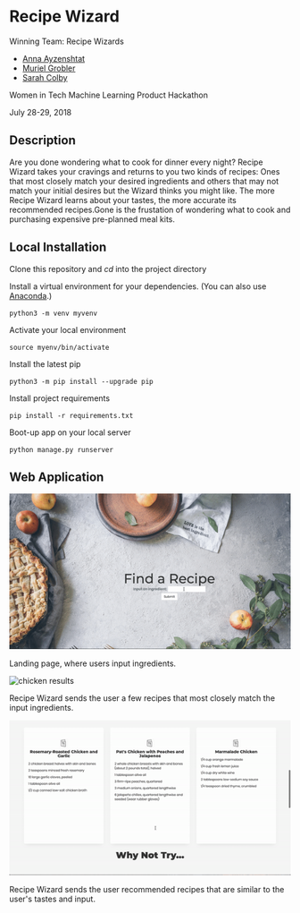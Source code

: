 # Recipe Wizard
Winning Team: Recipe Wizards
- [Anna Ayzenshtat](https://github.com/annaayzenshtat)
- [Muriel Grobler](https://github.com/murielgrobler)
- [Sarah Colby](https://github.com/vernistage)

Women in Tech Machine Learning Product Hackathon

July 28-29, 2018

## Description

Are you done wondering what to cook for dinner every night? Recipe Wizard takes your cravings and returns to you two kinds of recipes: Ones that most closely match your desired ingredients and others that may not match your initial desires but the Wizard thinks you might like. The more Recipe Wizard learns about your tastes, the more accurate its recommended recipes.Gone is the frustation of wondering what to cook and purchasing expensive pre-planned meal kits.

## Local Installation

Clone this repository and *cd* into the project directory


Install a virtual environment for your dependencies. (You can also use [Anaconda](https://anaconda.org/).)

    python3 -m venv myvenv

Activate your local environment

    source myenv/bin/activate

Install the latest pip

    python3 -m pip install --upgrade pip

Install project requirements

    pip install -r requirements.txt

Boot-up app on your local server

    python manage.py runserver

## Web Application
![landing page](readme_assets/images/landing.gif "Landing Page")

Landing page, where users input ingredients.

![chicken results](readme_assets/images/submission.gif "Chicken Results")

Recipe Wizard sends the user a few recipes that most closely match the input ingredients.

![chicken alternate results](readme_assets/images/extra.gif "Alternate Chicken Results")

Recipe Wizard sends the user recommended recipes that are similar to the user's tastes and input.
